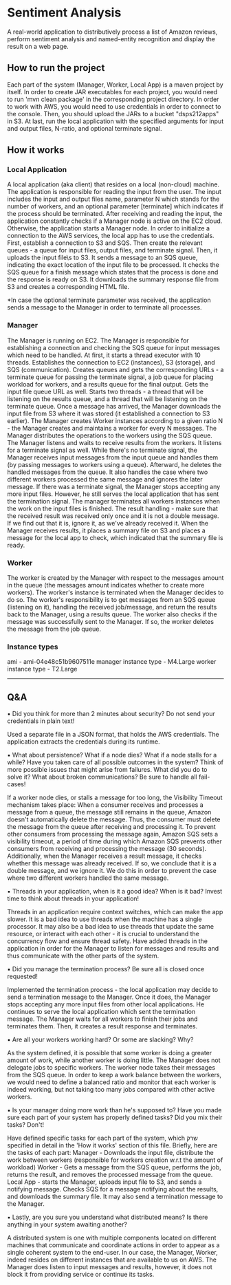 # Sentiment Analysis
A real-world application to distributively process a list of Amazon reviews, perform sentiment analysis and named-entity recognition and display the result on a web page.

## How to run the project
Each part of the system (Manager, Worker, Local App) is a maven project by itself.
In order to create JAR executables for each project, you would need to run 'mvn clean package' in the corresponding project directory.
In order to work with AWS, you would need to use credentials in order to connect to the console. Then, you should upload the JARs to a bucket "dsps212apps" in S3. 
At last, run the local application with the specified arguments for input and output files, N-ratio, and optional terminate signal. 


## How it works
### Local Application
A local application (aka client) that resides on a local (non-cloud) machine. The application is responsible for reading the input from the user. The input includes the input and output files name, parameter N which stands for the number of workers, and an optional parameter [terminate] which indicates if the process should be terminated.
After receiving and reading the input, the application constantly checks if a Manager node is active on the EC2 cloud. Otherwise, the application starts a Manager node.
In order to initialize a connection to the AWS services, the local app has to use the credentials. First, establish a connection to S3 and SQS. Then create the relevant queues - a queue for input files, output files, and terminate signal. 
Then, it uploads the input file\s to S3. It sends a message to an SQS queue, indicating the exact location of the input file to be processed.
It checks the SQS queue for a finish message which states that the process is done and the response is ready on S3.
It downloads the summary response file from S3 and creates a corresponding HTML file.

*In case the optional terminate parameter was received, the application sends a message to the Manager in order to terminate all processes.


### Manager
The Manager is running on EC2. The Manager is responsible for establishing a connection and checking the SQS queue for input messages which need to be handled. 
At first, it starts a thread executor with 10 threads. Establishes the connection to EC2 (instances), S3 (storage), and SQS (communication).
Creates queues and gets the corresponding URLs - a terminate queue for passing the terminate signal, a job queue for placing workload for workers, and a results queue for the final output.
Gets the input file queue URL as well.
Starts two threads - a thread that will be listening on the results queue, and a thread that will be listening on the terminate queue.
Once a message has arrived, the Manager downloads the input file from S3 where it was stored (it established a connection to S3 earlier). The Manager creates Worker instances according to a given ratio N - the Manager creates and maintains a worker for every N messages. The Manager distributes the operations to the workers using the SQS queue.
The Manager listens and waits to receive results from the workers. It listens for a terminate signal as well. 
While there's no terminate signal, the Manager receives input messages from the input queue and handles them (by passing messages to workers using a queue). Afterward, he deletes the handled messages from the queue. It also handles the case where two different workers processed the same message and ignores the later message.
If there was a terminate signal, the Manager stops accepting any more input files. However, he still serves the local application that has sent the termination signal. The manager terminates all workers instances when the work on the input files is finished.
The result handling - make sure that the received result was received only once and it is not a double message. If we find out that it is, ignore it, as we've already received it.
When the Manager receives results, it places a summary file on S3 and places a message for the local app to check, which indicated that the summary file is ready.


### Worker
The worker is created by the Manager with respect to the messages amount in the queue (the messages amount indicates whether to create more workers). The worker's instance is terminated when the Manager decides to do so.
The worker's responsibility is to get messages from an SQS queue (listening on it), handling the received job/message, and return the results back to the Manager, using a results queue. The worker also checks if the message was successfully sent to the Manager. If so, the worker deletes the message from the job queue.


### Instance types
ami - ami-04e48c51b9607511e
manager instance type - M4.Large
worker instance type - T2.Large


-------------------------------------------------------------------------------------------------

## Q&A

▪ Did you think for more than 2 minutes about security? Do not send your credentials in plain text!

Used a separate file in a JSON format, that holds the AWS credentials. The application extracts the credentials during its runtime.

▪ What about persistence? What if a node dies? What if a node stalls for a while? Have you taken care of all possible outcomes in the system? Think of more possible issues that might arise from failures. What did you do to solve it? What about broken communications? Be sure to handle all fail-cases!

If a worker node dies, or stalls a message for too long, the Visibility Timeout mechanism takes place:
When a consumer receives and processes a message from a queue, the message still remains in the queue, Amazon doesn't automatically delete the message. Thus, the consumer must delete the message from the queue after receiving and processing it. To prevent other consumers from processing the message again, Amazon SQS sets a visibility timeout, a period of time during which Amazon SQS prevents other consumers from receiving and processing the message (30 seconds).
Additionally, when the Manager receives a result message, it checks whether this message was already received. If so, we conclude that it is a double message, and we ignore it. We do this in order to prevent the case where two different workers handled the same message. 

▪ Threads in your application, when is it a good idea? When is it bad? Invest time to think about threads in your application!

Threads in an application require context switches, which can make the app slower. It is a bad idea to use threads when the machine has a single processor. It may also be a bad idea to use threads that update the same resource, or interact with each other - it is crucial to understand the concurrency flow and ensure thread safety.
Have added threads in the application in order for the Manager to listen for messages and results and thus communicate with the other parts of the system.

▪ Did you manage the termination process? Be sure all is closed once requested!

Implemented the termination process - the local application may decide to send a termination message to the Manager. Once it does, the Manager stops accepting any more input files from other local applications. He continues to serve the local application which sent the termination message. The Manager waits for all workers to finish their jobs and terminates them. Then, it creates a result response and terminates. 

▪ Are all your workers working hard? Or some are slacking? Why?

As the system defined, it is possible that some worker is doing a greater amount of work, while another worker is doing little. The Manager does not delegate jobs to specific workers. The worker node takes their messages from the SQS queue. In order to keep a work balance between the workers, we would need to define a balanced ratio and monitor that each worker is indeed working, but not taking too many jobs compared with other active workers.


▪ Is your manager doing more work than he's supposed to? Have you made sure each part of your system has properly defined tasks? Did you mix their tasks? Don't!

Have defined specific tasks for each part of the system, which שרק specified in detail in the 'How it works' section of this file.
Briefly, here are the tasks of each part:
Manager - Downloads the input file, distribute the work between workers (responsible for workers creation w.r.t the amount of workload)
Worker - Gets a message from the SQS queue, performs the job, returns the result, and removes the processed message from the queue.
Local App - starts the Manager, uploads input file to S3, and sends a notifying message. Checks SQS for a message notifying about the results, and downloads the summary file. It may also send a termination message to the Manager.


▪ Lastly, are you sure you understand what distributed means? Is there anything in your system awaiting another?

A distributed system is one with multiple components located on different machines that communicate and coordinate actions in order to appear as a single coherent system to the end-user. In our case, the Manager, Worker, indeed resides on different instances that are available to us on AWS.
The Manager does listen to input messages and results, however, it does not block it from providing service or continue its tasks.
